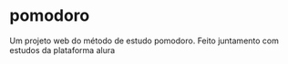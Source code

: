 # pomodoro
Um projeto web do método de estudo pomodoro.
Feito juntamento com estudos da plataforma alura
